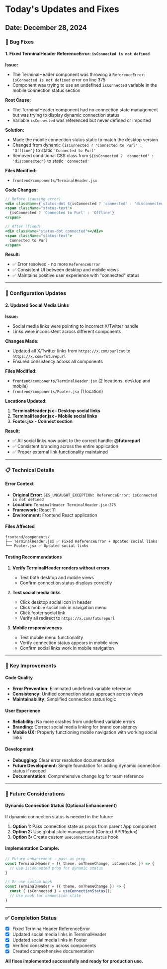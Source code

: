 # Today's Updates and Fixes

## Date: December 28, 2024

### 🐛 Bug Fixes

#### 1. Fixed TerminalHeader ReferenceError: `isConnected is not defined`

**Issue:** 
- The TerminalHeader component was throwing a `ReferenceError: isConnected is not defined` error on line 375
- Component was trying to use an undefined `isConnected` variable in the mobile connection status section

**Root Cause:**
- The TerminalHeader component had no connection state management but was trying to display dynamic connection status
- Variable `isConnected` was referenced but never defined or imported

**Solution:**
- Made the mobile connection status static to match the desktop version
- Changed from dynamic `{isConnected ? 'Connected to Purl' : 'Offline'}` to static `'Connected to Purl'`
- Removed conditional CSS class from `${isConnected ? 'connected' : 'disconnected'}` to static `'connected'`

**Files Modified:**
- `frontend/components/TerminalHeader.jsx`

**Code Changes:**
```jsx
// Before (causing error)
<div className={`status-dot ${isConnected ? 'connected' : 'disconnected'}`}></div>
<span className="status-text">
  {isConnected ? 'Connected to Purl' : 'Offline'}
</span>

// After (fixed)
<div className="status-dot connected"></div>
<span className="status-text">
  Connected to Purl
</span>
```

**Result:**
- ✅ Error resolved - no more `ReferenceError`
- ✅ Consistent UI between desktop and mobile views
- ✅ Maintains positive user experience with "connected" status

---

### 🔧 Configuration Updates

#### 2. Updated Social Media Links

**Issue:**
- Social media links were pointing to incorrect X/Twitter handle
- Links were inconsistent across different components

**Changes Made:**
- Updated all X/Twitter links from `https://x.com/purlcat` to `https://x.com/futurepurl`
- Ensured consistency across all components

**Files Modified:**
- `frontend/components/TerminalHeader.jsx` (2 locations: desktop and mobile)
- `frontend/components/Footer.jsx` (1 location)

**Locations Updated:**
1. **TerminalHeader.jsx - Desktop social links**
2. **TerminalHeader.jsx - Mobile social links** 
3. **Footer.jsx - Connect section**

**Result:**
- ✅ All social links now point to the correct handle: **@futurepurl**
- ✅ Consistent branding across the entire application
- ✅ Proper external link functionality maintained

---

### 📋 Technical Details

#### Error Context
- **Original Error:** `SES_UNCAUGHT_EXCEPTION: ReferenceError: isConnected is not defined`
- **Location:** `TerminalHeader TerminalHeader.jsx:375`
- **Framework:** React 11
- **Environment:** Frontend React application

#### Files Affected
```
frontend/components/
├── TerminalHeader.jsx ✅ Fixed ReferenceError + Updated social links
└── Footer.jsx ✅ Updated social links
```

#### Testing Recommendations
1. **Verify TerminalHeader renders without errors**
   - Test both desktop and mobile views
   - Confirm connection status displays correctly
   
2. **Test social media links**
   - Click desktop social icon in header
   - Click mobile social link in navigation menu
   - Click footer social link
   - Verify all redirect to `https://x.com/futurepurl`

3. **Mobile responsiveness**
   - Test mobile menu functionality
   - Verify connection status appears in mobile view
   - Confirm social links work in mobile navigation

---

### 🎯 Key Improvements

#### Code Quality
- **Error Prevention:** Eliminated undefined variable reference
- **Consistency:** Unified connection status approach across views
- **Maintainability:** Simplified connection status logic

#### User Experience
- **Reliability:** No more crashes from undefined variable errors
- **Branding:** Correct social media linking for brand consistency
- **Mobile UX:** Properly functioning mobile navigation with working social links

#### Development
- **Debugging:** Clear error resolution documentation
- **Future Development:** Simple foundation for adding dynamic connection status if needed
- **Documentation:** Comprehensive change log for team reference

---

### 🔮 Future Considerations

#### Dynamic Connection Status (Optional Enhancement)
If dynamic connection status is needed in the future:

1. **Option 1:** Pass connection state as props from parent App component
2. **Option 2:** Use global state management (Context API/Redux)
3. **Option 3:** Create custom `useConnectionStatus` hook

#### Implementation Example:
```jsx
// Future enhancement - pass as prop
const TerminalHeader = ({ theme, onThemeChange, isConnected }) => {
  // Use isConnected prop for dynamic status
}

// Or use custom hook
const TerminalHeader = ({ theme, onThemeChange }) => {
  const { isConnected } = useConnectionStatus();
  // Use hook for connection state
}
```

---

### ✅ Completion Status

- [x] Fixed TerminalHeader ReferenceError
- [x] Updated social media links in TerminalHeader  
- [x] Updated social media links in Footer
- [x] Verified consistency across components
- [x] Created comprehensive documentation

**All fixes implemented successfully and ready for production use.**

